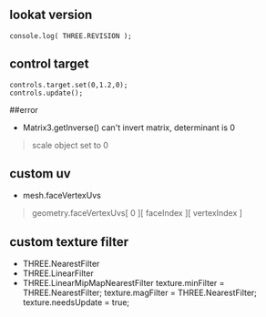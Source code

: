 ## lookat version
    console.log( THREE.REVISION );

## control target
    controls.target.set(0,1.2,0);
    controls.update();

##error
* Matrix3.getInverse() can't invert matrix, determinant is 0
> scale object set to 0

## custom uv
* mesh.faceVertexUvs
> geometry.faceVertexUvs[ 0 ][ faceIndex ][ vertexIndex ]
## custom texture filter
* THREE.NearestFilter 
* THREE.LinearFilter
* THREE.LinearMipMapNearestFilter
    texture.minFilter = THREE.NearestFilter;
    texture.magFilter = THREE.NearestFilter; 
    texture.needsUpdate = true; 